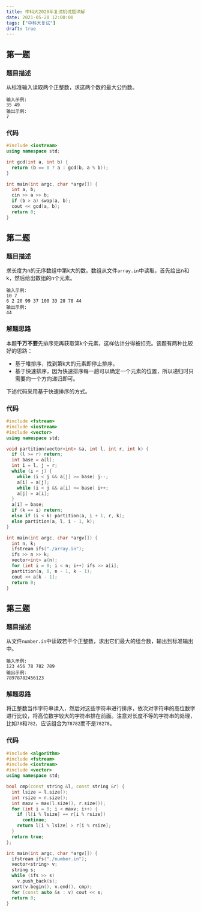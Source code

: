 ```yaml
---
title: 中科大2020年复试机试题详解
date: 2021-05-20 12:00:00
tags: ["中科大复试"]
draft: true
---
```


## 第一题

### 题目描述

从标准输入读取两个正整数，求这两个数的最大公约数。

```
输入示例:
35 49
输出示例:
7
```

### 代码

```cpp
#include <iostream>
using namespace std;

int gcd(int a, int b) {
  return (b == 0 ? a : gcd(b, a % b));
}

int main(int argc, char *argv[]) {
  int a, b;
  cin >> a >> b;
  if (b > a) swap(a, b);
  cout << gcd(a, b);
  return 0;
}
```

## 第二题

### 题目描述

求长度为n的无序数组中第k大的数。数组从文件`array.in`中读取，首先给出n和k，然后给出数组的n个元素。

```
输入示例:
10 7
6 2 20 99 37 100 33 28 78 44
输出示例:
44
```

### 解题思路

本题**千万不要**先排序完再获取第k个元素，这样估计分得被扣完。该题有两种比较好的思路：
+ 基于堆排序，找到第k大的元素即停止排序。
+ 基于快速排序，因为快速排序每一趟可以确定一个元素的位置，所以递归时只需要向一个方向递归即可。

下述代码采用基于快速排序的方式。

### 代码

```cpp
#include <fstream>
#include <iostream>
#include <vector>
using namespace std;

void partition(vector<int> &a, int l, int r, int k) {
  if (l >= r) return;
  int base = a[l];
  int i = l, j = r;
  while (i < j) {
    while (i < j && a[j] >= base) j--;
    a[i] = a[j];
    while (i < j && a[i] <= base) i++;
    a[j] = a[i];
  }
  a[i] = base;
  if (k == i) return;
  else if (i < k) partition(a, i + 1, r, k);
  else partition(a, l, i - 1, k);
}

int main(int argc, char *argv[]) {
  int n, k;
  ifstream ifs("./array.in");
  ifs >> n >> k;
  vector<int> a(n);
  for (int i = 0; i < n; i++) ifs >> a[i];
  partition(a, 0, n - 1, k - 1);
  cout << a[k - 1];
  return 0;
}
```

## 第三题

### 题目描述

从文件`number.in`中读取若干个正整数，求出它们最大的组合数，输出到标准输出中。

```
输入示例:
123 456 78 782 789
输出示例:
78978782456123
```

### 解题思路

将正整数当作字符串读入，然后对这些字符串进行排序，依次对字符串的高位数字进行比较，将高位数字较大的字符串排在前面。注意对长度不等的字符串的处理，比如`78`和`782`，应该组合为`78782`而不是`78278`。

### 代码

```cpp
#include <algorithm>
#include <fstream>
#include <iostream>
#include <vector>
using namespace std;

bool cmp(const string &l, const string &r) {
  int lsize = l.size();
  int rsize = r.size();
  int maxv = max(l.size(), r.size());
  for (int i = 0; i < maxv; i++) {
    if (l[i % lsize] == r[i % rsize])
      continue;
    return l[i % lsize] > r[i % rsize];
  }
  return true;
};

int main(int argc, char *argv[]) {
  ifstream ifs("./number.in");
  vector<string> v;
  string s;
  while (ifs >> s)
    v.push_back(s);
  sort(v.begin(), v.end(), cmp);
  for (const auto &s : v) cout << s;
  return 0;
}
```

